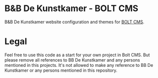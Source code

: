 B&B De Kunstkamer - BOLT CMS
===

B&B De Kunstkamer website configuration and themes for [BOLT CMS](https://bolt.cm/).


Legal
===

Feel free to use this code as a start for your own project in Bolt CMS. But 
please remove all references to BB De Kunstkamer and any persons mentioned in 
this projects. It's not allowed to make any reference to BB De Kunstkamer or any
persons mentioned in this repository.
